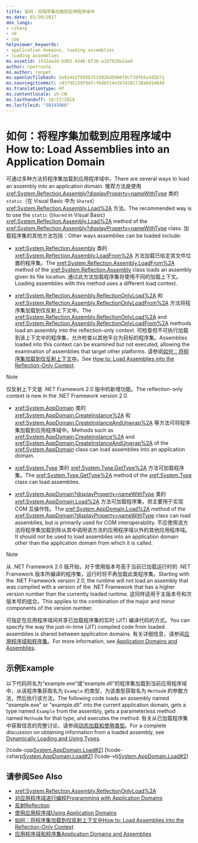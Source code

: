 ```yaml
---
title: 如何：将程序集加载到应用程序域中
ms.date: 03/30/2017
dev_langs:
- csharp
- vb
- cpp
helpviewer_keywords:
- application domains, loading assemblies
- loading assemblies
ms.assetid: 1432aa2d-bd83-4346-bf3b-a1b7920e2aa9
author: rpetrusha
ms.author: ronpet
ms.openlocfilehash: 5e91441f593b7533026d5980f8cf39fb5a3d5b71
ms.sourcegitcommit: c93fd5139f9efcf6db514e3474301738a6d1d649
ms.translationtype: HT
ms.contentlocale: zh-CN
ms.lasthandoff: 10/27/2018
ms.locfileid: "50193066"
---
```

# <a name="how-to-load-assemblies-into-an-application-domain"></a><span data-ttu-id="1e47c-102">如何：将程序集加载到应用程序域中</span><span class="sxs-lookup"><span data-stu-id="1e47c-102">How to: Load Assemblies into an Application Domain</span></span>
<span data-ttu-id="1e47c-103">可通过多种方法将程序集加载到应用程序域中。</span><span class="sxs-lookup"><span data-stu-id="1e47c-103">There are several ways to load an assembly into an application domain.</span></span> <span data-ttu-id="1e47c-104">推荐方法是使用 <xref:System.Reflection.Assembly?displayProperty=nameWithType> 类的 `static`（在 Visual Basic 中为 `Shared`）<xref:System.Reflection.Assembly.Load%2A> 方法。</span><span class="sxs-lookup"><span data-stu-id="1e47c-104">The recommended way is to use the `static` (`Shared` in Visual Basic) <xref:System.Reflection.Assembly.Load%2A> method of the <xref:System.Reflection.Assembly?displayProperty=nameWithType> class.</span></span> <span data-ttu-id="1e47c-105">加载程序集的其他方法包括：</span><span class="sxs-lookup"><span data-stu-id="1e47c-105">Other ways assemblies can be loaded include:</span></span>  
  
-   <span data-ttu-id="1e47c-106"><xref:System.Reflection.Assembly> 类的 <xref:System.Reflection.Assembly.LoadFrom%2A> 方法加载已给定其文件位置的程序集。</span><span class="sxs-lookup"><span data-stu-id="1e47c-106">The <xref:System.Reflection.Assembly.LoadFrom%2A> method of the <xref:System.Reflection.Assembly> class loads an assembly given its file location.</span></span> <span data-ttu-id="1e47c-107">通过此方法加载程序集将使用不同的加载上下文。</span><span class="sxs-lookup"><span data-stu-id="1e47c-107">Loading assemblies with this method uses a different load context.</span></span>  
  
-   <span data-ttu-id="1e47c-108"><xref:System.Reflection.Assembly.ReflectionOnlyLoad%2A> 和 <xref:System.Reflection.Assembly.ReflectionOnlyLoadFrom%2A> 方法将程序集加载到仅反射上下文中。</span><span class="sxs-lookup"><span data-stu-id="1e47c-108">The <xref:System.Reflection.Assembly.ReflectionOnlyLoad%2A> and <xref:System.Reflection.Assembly.ReflectionOnlyLoadFrom%2A> methods load an assembly into the reflection-only context.</span></span> <span data-ttu-id="1e47c-109">可检查但不可执行加载到该上下文中的程序集，允许检查以其他平台为目标的程序集。</span><span class="sxs-lookup"><span data-stu-id="1e47c-109">Assemblies loaded into this context can be examined but not executed, allowing the examination of assemblies that target other platforms.</span></span> <span data-ttu-id="1e47c-110">请参阅[如何：将程序集加载到仅反射上下文中](../../../docs/framework/reflection-and-codedom/how-to-load-assemblies-into-the-reflection-only-context.md)。</span><span class="sxs-lookup"><span data-stu-id="1e47c-110">See [How to: Load Assemblies into the Reflection-Only Context](../../../docs/framework/reflection-and-codedom/how-to-load-assemblies-into-the-reflection-only-context.md).</span></span>  
  
> [!NOTE]
>  <span data-ttu-id="1e47c-111">仅反射上下文是 .NET Framework 2.0 版中的新增功能。</span><span class="sxs-lookup"><span data-stu-id="1e47c-111">The reflection-only context is new in the .NET Framework version 2.0.</span></span>  
  
-   <span data-ttu-id="1e47c-112"><xref:System.AppDomain> 类的 <xref:System.AppDomain.CreateInstance%2A> 和 <xref:System.AppDomain.CreateInstanceAndUnwrap%2A> 等方法可将程序集加载到应用程序域中。</span><span class="sxs-lookup"><span data-stu-id="1e47c-112">Methods such as <xref:System.AppDomain.CreateInstance%2A> and <xref:System.AppDomain.CreateInstanceAndUnwrap%2A> of the <xref:System.AppDomain> class can load assemblies into an application domain.</span></span>  
  
-   <span data-ttu-id="1e47c-113"><xref:System.Type> 类的 <xref:System.Type.GetType%2A> 方法可加载程序集。</span><span class="sxs-lookup"><span data-stu-id="1e47c-113">The <xref:System.Type.GetType%2A> method of the <xref:System.Type> class can load assemblies.</span></span>  
  
-   <span data-ttu-id="1e47c-114"><xref:System.AppDomain?displayProperty=nameWithType> 类的 <xref:System.AppDomain.Load%2A> 方法可加载程序集，但主要用于实现 COM 互操作性。</span><span class="sxs-lookup"><span data-stu-id="1e47c-114">The <xref:System.AppDomain.Load%2A> method of the <xref:System.AppDomain?displayProperty=nameWithType> class can load assemblies, but is primarily used for COM interoperability.</span></span> <span data-ttu-id="1e47c-115">不应使用该方法将程序集加载到除从其中调用该方法的应用程序域以外的其他应用程序域。</span><span class="sxs-lookup"><span data-stu-id="1e47c-115">It should not be used to load assemblies into an application domain other than the application domain from which it is called.</span></span>  
  
> [!NOTE]
>  <span data-ttu-id="1e47c-116">从 .NET Framework 2.0 版开始，对于使用版本号高于当前已加载运行时的 .NET Framework 版本所编译的程序集，运行时将不再加载此类程序集。</span><span class="sxs-lookup"><span data-stu-id="1e47c-116">Starting with the .NET Framework version 2.0, the runtime will not load an assembly that was compiled with a version of the .NET Framework that has a higher version number than the currently loaded runtime.</span></span> <span data-ttu-id="1e47c-117">这同样适用于主版本号和次版本号的组合。</span><span class="sxs-lookup"><span data-stu-id="1e47c-117">This applies to the combination of the major and minor components of the version number.</span></span>  
  
 <span data-ttu-id="1e47c-118">可指定在应用程序域间共享已加载程序集的实时 (JIT) 编译代码的方式。</span><span class="sxs-lookup"><span data-stu-id="1e47c-118">You can specify the way the just-in-time (JIT) compiled code from loaded assemblies is shared between application domains.</span></span> <span data-ttu-id="1e47c-119">有关详细信息，请参阅[应用程序域和程序集](https://msdn.microsoft.com/library/433b04ae-4ba8-4849-9dbd-79194f240346)。</span><span class="sxs-lookup"><span data-stu-id="1e47c-119">For more information, see [Application Domains and Assemblies](https://msdn.microsoft.com/library/433b04ae-4ba8-4849-9dbd-79194f240346).</span></span>  
  
## <a name="example"></a><span data-ttu-id="1e47c-120">示例</span><span class="sxs-lookup"><span data-stu-id="1e47c-120">Example</span></span>  
 <span data-ttu-id="1e47c-121">以下代码将名为“example.exe”或“example.dll”的程序集加载到当前应用程序域中，从该程序集获取名为 `Example` 的类型，为该类型获取名为 `MethodA` 的参数方法，然后执行该方法。</span><span class="sxs-lookup"><span data-stu-id="1e47c-121">The following code loads an assembly named "example.exe" or "example.dll" into the current application domain, gets a type named `Example` from the assembly, gets a parameterless method named `MethodA` for that type, and executes the method.</span></span> <span data-ttu-id="1e47c-122">有关从已加载程序集中获取信息的完整讨论，请参阅[动态加载和使用类型](../../../docs/framework/reflection-and-codedom/dynamically-loading-and-using-types.md)。</span><span class="sxs-lookup"><span data-stu-id="1e47c-122">For a complete discussion on obtaining information from a loaded assembly, see [Dynamically Loading and Using Types](../../../docs/framework/reflection-and-codedom/dynamically-loading-and-using-types.md).</span></span>  
  
 [!code-cpp[System.AppDomain.Load#2](../../../samples/snippets/cpp/VS_Snippets_CLR_System/system.appdomain.load/cpp/source2.cpp#2)]
 [!code-csharp[System.AppDomain.Load#2](../../../samples/snippets/csharp/VS_Snippets_CLR_System/system.appdomain.load/cs/source2.cs#2)]
 [!code-vb[System.AppDomain.Load#2](../../../samples/snippets/visualbasic/VS_Snippets_CLR_System/system.appdomain.load/vb/source2.vb#2)]  
  
## <a name="see-also"></a><span data-ttu-id="1e47c-123">请参阅</span><span class="sxs-lookup"><span data-stu-id="1e47c-123">See Also</span></span>  
- <xref:System.Reflection.Assembly.ReflectionOnlyLoad%2A>  
- [<span data-ttu-id="1e47c-124">对应用程序域进行编程</span><span class="sxs-lookup"><span data-stu-id="1e47c-124">Programming with Application Domains</span></span>](application-domains.md#programming-with-application-domains)  
- [<span data-ttu-id="1e47c-125">反射</span><span class="sxs-lookup"><span data-stu-id="1e47c-125">Reflection</span></span>](../../../docs/framework/reflection-and-codedom/reflection.md)  
- [<span data-ttu-id="1e47c-126">使用应用程序域</span><span class="sxs-lookup"><span data-stu-id="1e47c-126">Using Application Domains</span></span>](../../../docs/framework/app-domains/use.md)  
- [<span data-ttu-id="1e47c-127">如何：将程序集加载到仅反射上下文中</span><span class="sxs-lookup"><span data-stu-id="1e47c-127">How to: Load Assemblies into the Reflection-Only Context</span></span>](../../../docs/framework/reflection-and-codedom/how-to-load-assemblies-into-the-reflection-only-context.md)  
- [<span data-ttu-id="1e47c-128">应用程序域和程序集</span><span class="sxs-lookup"><span data-stu-id="1e47c-128">Application Domains and Assemblies</span></span>](https://msdn.microsoft.com/library/433b04ae-4ba8-4849-9dbd-79194f240346)
